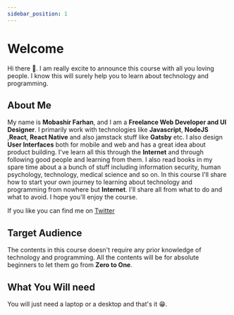 ```yaml
---
sidebar_position: 1
---
```


# Welcome

Hi there 👋.
I am really excite to announce this course with all you loving people. I know this will surely help you to learn about technology and programming.

## About Me

My name is **Mobashir Farhan**, and I am a **Freelance Web Developer and UI Designer**. I primarily work with technologies like **Javascript**, **NodeJS** ,**React**, **React Native** and also jamstack stuff like **Gatsby** etc. I also design **User Interfaces** both for mobile and web and has a great idea about product building. I've learn all this through the **Internet** and through following good people and learning from them. I also read books in my spare time about a a bunch of stuff including information security, human psychology, technology, medical science and so on. In this course I'll share how to start your own journey to learning about technology and programming from nowhere but **Internet**. I'll share all from what to do and what to avoid. I hope you'll enjoy the course.

If you like you can find me on [Twitter](https://twitter.com/MobashirFarhan)

## Target Audience

The contents in this course doesn't require any prior knowledge of technology and programming. All the contents will be for absolute beginners to let them go from **Zero to One**.

## What You Will need

You will just need a laptop or a desktop and that's it 😁.
